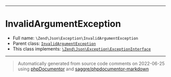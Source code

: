 ***

# InvalidArgumentException

* Full name: `\Zend\Json\Exception\InvalidArgumentException`
* Parent class: [`InvalidArgumentException`](../../../InvalidArgumentException.md)
* This class implements:
  [`\Zend\Json\Exception\ExceptionInterface`](./ExceptionInterface.md)

***
> Automatically generated from source code comments on 2022-06-25 using [phpDocumentor](http://www.phpdoc.org/) and [saggre/phpdocumentor-markdown](https://github.com/Saggre/phpDocumentor-markdown)
